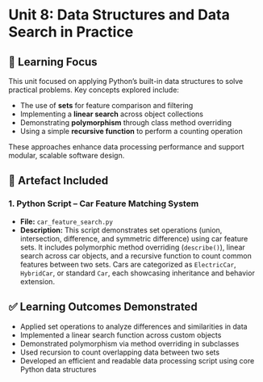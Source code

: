 # Unit 8: Data Structures and Data Search in Practice

## 🧠 Learning Focus

This unit focused on applying Python’s built-in data structures to solve practical problems. Key concepts explored include:
- The use of **sets** for feature comparison and filtering
- Implementing a **linear search** across object collections
- Demonstrating **polymorphism** through class method overriding
- Using a simple **recursive function** to perform a counting operation

These approaches enhance data processing performance and support modular, scalable software design.

## 📁 Artefact Included

### 1. Python Script – Car Feature Matching System
- **File:** `car_feature_search.py`
- **Description:** This script demonstrates set operations (union, intersection, difference, and symmetric difference) using car feature sets. It includes polymorphic method overriding (`describe()`), linear search across car objects, and a recursive function to count common features between two sets. Cars are categorized as `ElectricCar`, `HybridCar`, or standard `Car`, each showcasing inheritance and behavior extension.

## ✅ Learning Outcomes Demonstrated

- Applied set operations to analyze differences and similarities in data
- Implemented a linear search function across custom objects
- Demonstrated polymorphism via method overriding in subclasses
- Used recursion to count overlapping data between two sets
- Developed an efficient and readable data processing script using core Python data structures

